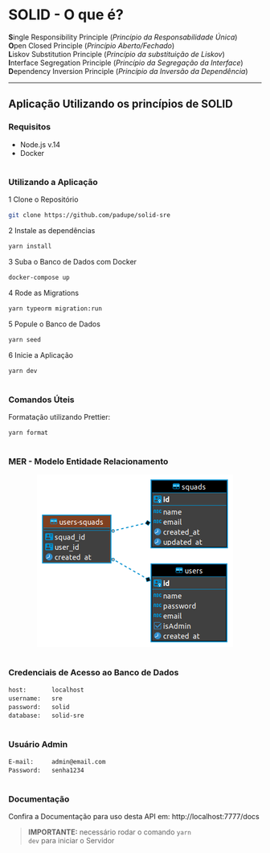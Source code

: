 # SOLID - O que é?

**S**ingle Responsibility Principle (_Princípio da Responsabilidade Única_)<br>
**O**pen Closed Principle (_Princípio Aberto/Fechado_)<br>
**L**iskov Substitution Principle (_Princípio da substituição de Liskov_)<br>
**I**nterface Segregation Principle (_Princípio da Segregação da Interface_)<br>
**D**ependency Inversion Principle (_Princípio da Inversão da Dependência_)<br>

---

## Aplicação Utilizando os princípios de SOLID

### Requisitos
- Node.js v.14
- Docker

#

### Utilizando a Aplicação

1 Clone o Repositório
```bash
git clone https://github.com/padupe/solid-sre
```

2 Instale as dependências
```bash
yarn install
```

3 Suba o Banco de Dados com Docker
```bash
docker-compose up
```

4 Rode as Migrations
```bash
yarn typeorm migration:run
```

5 Popule o Banco de Dados
```bash
yarn seed
```

6 Inicie a Aplicação
```bash
yarn dev
```

#

### Comandos Úteis

Formatação utilizando Prettier:
```bash
yarn format
```

#

### MER - Modelo Entidade Relacionamento
<div align="center">
    <img align="center" src=https://github.com/padupe/solid-sre/blob/master/src/shared/images/solid.png>
</div>

#

### Credenciais de Acesso ao Banco de Dados
```bash
host:       localhost
username:   sre
password:   solid
database:   solid-sre
```
#

### Usuário Admin
```bash
E-mail:     admin@email.com
Password:   senha1234
```

#

### Documentação

Confira a Documentação para uso desta API em:
http://localhost:7777/docs
> **IMPORTANTE:** necessário rodar o comando <code>yarn dev</code> para iniciar o Servidor